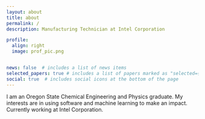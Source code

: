 ```yaml
---
layout: about
title: about
permalink: /
description: Manufacturing Technician at Intel Corporation 

profile:
  align: right
  image: prof_pic.png


news: false  # includes a list of news items
selected_papers: true # includes a list of papers marked as "selected={true}"
social: true  # includes social icons at the bottom of the page
---
```


I am an Oregon State Chemical Engineering and Physics graduate. My interests are in using software and machine learning to make an impact. Currently working at Intel Corporation. 
